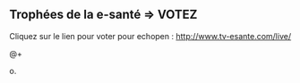 ## Trophées de la e-santé =&gt; VOTEZ



Cliquez sur le lien pour voter pour echopen : <http://www.tv-esante.com/live/>  
  
@+  
  
o.



